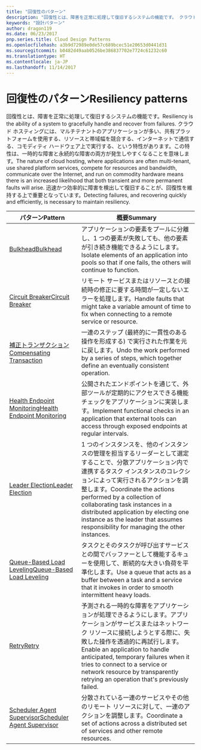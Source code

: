 ```yaml
---
title: "回復性のパターン"
description: "回復性とは、障害を正常に処理して復旧するシステムの機能です。 クラウド ホスティングには、マルチテナントのアプリケーションが多い、共有プラットフォームを使用する、リソースと帯域幅を競合する、インターネットで通信する、コモディティ ハードウェア上で実行する、という特性があります。この特性は、一時的な障害と永続的な障害の両方が発生しやすくなることを意味します。 迅速かつ効率的に障害を検出して復旧することが、回復性を維持する上で重要となっています。"
keywords: "設計パターン"
author: dragon119
ms.date: 06/23/2017
pnp.series.title: Cloud Design Patterns
ms.openlocfilehash: a3b9d72989e0de57c689bcec51e20653d0441d31
ms.sourcegitcommit: b0482d49aab0526be386837702e7724c61232c60
ms.translationtype: HT
ms.contentlocale: ja-JP
ms.lasthandoff: 11/14/2017
---
```

# <a name="resiliency-patterns"></a><span data-ttu-id="dddb8-106">回復性のパターン</span><span class="sxs-lookup"><span data-stu-id="dddb8-106">Resiliency patterns</span></span>

<span data-ttu-id="dddb8-107">回復性とは、障害を正常に処理して復旧するシステムの機能です。</span><span class="sxs-lookup"><span data-stu-id="dddb8-107">Resiliency is the ability of a system to gracefully handle and recover from failures.</span></span> <span data-ttu-id="dddb8-108">クラウド ホスティングには、マルチテナントのアプリケーションが多い、共有プラットフォームを使用する、リソースと帯域幅を競合する、インターネットで通信する、コモディティ ハードウェア上で実行する、という特性があります。この特性は、一時的な障害と永続的な障害の両方が発生しやすくなることを意味します。</span><span class="sxs-lookup"><span data-stu-id="dddb8-108">The nature of cloud hosting, where applications are often multi-tenant, use shared platform services, compete for resources and bandwidth, communicate over the Internet, and run on commodity hardware means there is an increased likelihood that both transient and more permanent faults will arise.</span></span> <span data-ttu-id="dddb8-109">迅速かつ効率的に障害を検出して復旧することが、回復性を維持する上で重要となっています。</span><span class="sxs-lookup"><span data-stu-id="dddb8-109">Detecting failures, and recovering quickly and efficiently, is necessary to maintain resiliency.</span></span>

| <span data-ttu-id="dddb8-110">パターン</span><span class="sxs-lookup"><span data-stu-id="dddb8-110">Pattern</span></span> | <span data-ttu-id="dddb8-111">概要</span><span class="sxs-lookup"><span data-stu-id="dddb8-111">Summary</span></span> |
| ------- | ------- |
| [<span data-ttu-id="dddb8-112">Bulkhead</span><span class="sxs-lookup"><span data-stu-id="dddb8-112">Bulkhead</span></span>](../bulkhead.md) | <span data-ttu-id="dddb8-113">アプリケーションの要素をプールに分離し、1 つの要素が失敗しても、他の要素が引き続き機能できるようにします。</span><span class="sxs-lookup"><span data-stu-id="dddb8-113">Isolate elements of an application into pools so that if one fails, the others will continue to function.</span></span> |
| [<span data-ttu-id="dddb8-114">Circuit Breaker</span><span class="sxs-lookup"><span data-stu-id="dddb8-114">Circuit Breaker</span></span>](../circuit-breaker.md) | <span data-ttu-id="dddb8-115">リモート サービスまたはリソースとの接続時の修正に要する時間が一定しないエラーを処理します。</span><span class="sxs-lookup"><span data-stu-id="dddb8-115">Handle faults that might take a variable amount of time to fix when connecting to a remote service or resource.</span></span> |
| [<span data-ttu-id="dddb8-116">補正トランザクション</span><span class="sxs-lookup"><span data-stu-id="dddb8-116">Compensating Transaction</span></span>](../compensating-transaction.md) | <span data-ttu-id="dddb8-117">一連のステップ (最終的に一貫性のある操作を形成する) で実行された作業を元に戻します。</span><span class="sxs-lookup"><span data-stu-id="dddb8-117">Undo the work performed by a series of steps, which together define an eventually consistent operation.</span></span> |
| [<span data-ttu-id="dddb8-118">Health Endpoint Monitoring</span><span class="sxs-lookup"><span data-stu-id="dddb8-118">Health Endpoint Monitoring</span></span>](../health-endpoint-monitoring.md) | <span data-ttu-id="dddb8-119">公開されたエンドポイントを通じて、外部ツールが定期的にアクセスできる機能チェックをアプリケーションに実装します。</span><span class="sxs-lookup"><span data-stu-id="dddb8-119">Implement functional checks in an application that external tools can access through exposed endpoints at regular intervals.</span></span> |
| [<span data-ttu-id="dddb8-120">Leader Election</span><span class="sxs-lookup"><span data-stu-id="dddb8-120">Leader Election</span></span>](../leader-election.md) | <span data-ttu-id="dddb8-121">1 つのインスタンスを、他のインスタンスの管理を担当するリーダーとして選定することで、分散アプリケーション内で連携するタスク インスタンスのコレクションによって実行されるアクションを調整します。</span><span class="sxs-lookup"><span data-stu-id="dddb8-121">Coordinate the actions performed by a collection of collaborating task instances in a distributed application by electing one instance as the leader that assumes responsibility for managing the other instances.</span></span> |
| [<span data-ttu-id="dddb8-122">Queue-Based Load Leveling</span><span class="sxs-lookup"><span data-stu-id="dddb8-122">Queue-Based Load Leveling</span></span>](../queue-based-load-leveling.md) | <span data-ttu-id="dddb8-123">タスクとそのタスクが呼び出すサービスとの間でバッファーとして機能するキューを使用して、断続的な大きい負荷を平準化します。</span><span class="sxs-lookup"><span data-stu-id="dddb8-123">Use a queue that acts as a buffer between a task and a service that it invokes in order to smooth intermittent heavy loads.</span></span> |
| [<span data-ttu-id="dddb8-124">Retry</span><span class="sxs-lookup"><span data-stu-id="dddb8-124">Retry</span></span>](../retry.md) | <span data-ttu-id="dddb8-125">予測される一時的な障害をアプリケーションが処理できるようにします。アプリケーションがサービスまたはネットワーク リソースに接続しようとする際に、失敗した操作を透過的に再試行します。</span><span class="sxs-lookup"><span data-stu-id="dddb8-125">Enable an application to handle anticipated, temporary failures when it tries to connect to a service or network resource by transparently retrying an operation that's previously failed.</span></span> |
| [<span data-ttu-id="dddb8-126">Scheduler Agent Supervisor</span><span class="sxs-lookup"><span data-stu-id="dddb8-126">Scheduler Agent Supervisor</span></span>](../scheduler-agent-supervisor.md) | <span data-ttu-id="dddb8-127">分散されている一連のサービスやその他のリモート リソースに対して、一連のアクションを調整します。</span><span class="sxs-lookup"><span data-stu-id="dddb8-127">Coordinate a set of actions across a distributed set of services and other remote resources.</span></span> |